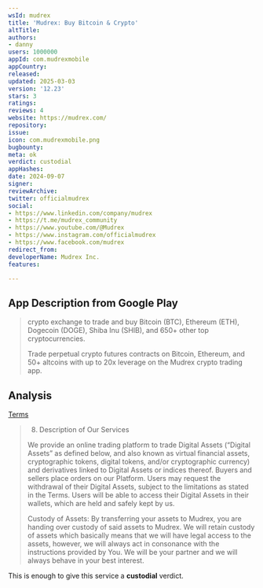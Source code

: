 ```yaml
---
wsId: mudrex
title: 'Mudrex: Buy Bitcoin & Crypto'
altTitle: 
authors:
- danny
users: 1000000
appId: com.mudrexmobile
appCountry: 
released: 
updated: 2025-03-03
version: '12.23'
stars: 3
ratings: 
reviews: 4
website: https://mudrex.com/
repository: 
issue: 
icon: com.mudrexmobile.png
bugbounty: 
meta: ok
verdict: custodial
appHashes: 
date: 2024-09-07
signer: 
reviewArchive: 
twitter: officialmudrex
social:
- https://www.linkedin.com/company/mudrex
- https://t.me/mudrex_community
- https://www.youtube.com/@Mudrex
- https://www.instagram.com/officialmudrex
- https://www.facebook.com/mudrex
redirect_from: 
developerName: Mudrex Inc.
features: 

---
```


## App Description from Google Play

> crypto exchange to trade and buy Bitcoin (BTC), Ethereum (ETH), Dogecoin (DOGE), Shiba Inu (SHIB), and 650+ other top cryptocurrencies.
>
> Trade perpetual crypto futures contracts on Bitcoin, Ethereum, and 50+ altcoins with up to 20x leverage on the Mudrex crypto trading app.

## Analysis 

[Terms](https://mudrex.com/terms)

> 8. Description of Our Services
>
> We provide an online trading platform to trade Digital Assets (“Digital Assets” as defined below, and also known as virtual financial assets, cryptographic tokens, digital tokens, and/or cryptographic currency) and derivatives linked to Digital Assets or indices thereof. Buyers and sellers place orders on our Platform. Users may request the withdrawal of their Digital Assets, subject to the limitations as stated in the Terms. Users will be able to access their Digital Assets in their wallets, which are held and safely kept by us.
>
> Custody of Assets: By transferring your assets to Mudrex, you are handing over custody of said assets to Mudrex.  We will retain custody of assets which basically means that we will have legal access to the assets, however, we will always act in consonance with the instructions provided by You. We will be your partner and we will always behave in your best interest.

This is enough to give this service a **custodial** verdict.
